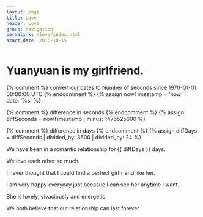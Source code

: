```yaml
---
layout: page
title: Love
header: Love
group: navigation
permalink: /love/index.html
start_date: 2016-10-15
---
```

# Yuanyuan is my girlfriend. 
{% comment %} convert our dates to Number of seconds 
              since 1970-01-01 00:00:00 UTC {% endcomment %}
{% assign nowTimestamp = 'now' | date: '%s' %}

{% comment %} difference in seconds {% endcomment %}
{% assign diffSeconds = nowTimestamp | minus: 1476525600 %}

{% comment %} difference in days {% endcomment %}
{% assign diffDays = diffSeconds | divided_by: 3600 | divided_by: 24 %}

We have been in a romantic relationship for {{ diffDays }} days. 

We love each other so much.

I never thought that I could find a perfect girlfriend like her.

I am very happy everyday just becasue I can see her anytime I want.

She is lovely, vivaciously and energetic.

We both believe that out relationship can last forever.

